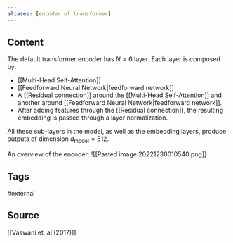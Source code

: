 ```yaml
---
aliases: [encoder of transformer]
---
```

## Content
The default transformer encoder has $N=6$ layer. 
Each layer is composed by: 
* [[Multi-Head Self-Attention]]
* [[Feedforward Neural Network|feedforward network]]
* A [[Residual connection]] around the [[Multi-Head Self-Attention]] and another around [[Feedforward Neural Network|feedforward network]].
* After adding features through the [[Residual connection]], the resulting embedding is passed through a layer normalization.

All these sub-layers in the model, as well as the embedding layers, produce outputs of dimension $d_{\text{model}} = 512$.

An overview of the encoder:
![[Pasted image 20221230010540.png]]

## Tags
#external 

## Source
[[Vaswani et. al (2017)]]